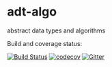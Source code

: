 # adt-algo
abstract data types and algorithms


Build and coverage status:

[![Build Status](https://travis-ci.org/canmogol/adt-algo.svg?branch=master)](https://travis-ci.org/canmogol/adt-algo) [![codecov](https://codecov.io/gh/canmogol/adt-algo/branch/master/graph/badge.svg)](https://codecov.io/gh/canmogol/adt-algo) [![Gitter](https://badges.gitter.im/canmogol/adt-algo.svg)](https://gitter.im/canmogol/adt-algo?utm_source=badge&utm_medium=badge&utm_campaign=pr-badge)

